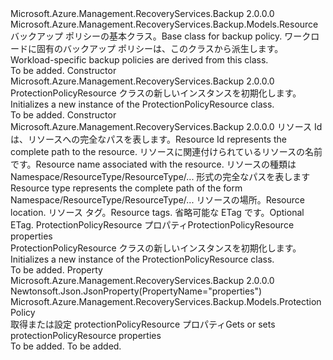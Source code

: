 <Type Name="ProtectionPolicyResource" FullName="Microsoft.Azure.Management.RecoveryServices.Backup.Models.ProtectionPolicyResource">
  <TypeSignature Language="C#" Value="public class ProtectionPolicyResource : Microsoft.Azure.Management.RecoveryServices.Backup.Models.Resource" />
  <TypeSignature Language="ILAsm" Value=".class public auto ansi beforefieldinit ProtectionPolicyResource extends Microsoft.Azure.Management.RecoveryServices.Backup.Models.Resource" />
  <TypeSignature Language="DocId" Value="T:Microsoft.Azure.Management.RecoveryServices.Backup.Models.ProtectionPolicyResource" />
  <TypeSignature Language="VB.NET" Value="Public Class ProtectionPolicyResource&#xA;Inherits Resource" />
  <TypeSignature Language="F#" Value="type ProtectionPolicyResource = class&#xA;    inherit Resource" />
  <AssemblyInfo>
    <AssemblyName>Microsoft.Azure.Management.RecoveryServices.Backup</AssemblyName>
    <AssemblyVersion>2.0.0.0</AssemblyVersion>
  </AssemblyInfo>
  <Base>
    <BaseTypeName>Microsoft.Azure.Management.RecoveryServices.Backup.Models.Resource</BaseTypeName>
  </Base>
  <Interfaces />
  <Docs>
    <summary>
            <span data-ttu-id="e7da4-101">バックアップ ポリシーの基本クラス。</span><span class="sxs-lookup"><span data-stu-id="e7da4-101">Base class for backup policy.</span></span> <span data-ttu-id="e7da4-102">ワークロードに固有のバックアップ ポリシーは、このクラスから派生します。</span><span class="sxs-lookup"><span data-stu-id="e7da4-102">Workload-specific backup policies are derived from this class.</span></span>
            </summary>
    <remarks>To be added.</remarks>
  </Docs>
  <Members>
    <Member MemberName=".ctor">
      <MemberSignature Language="C#" Value="public ProtectionPolicyResource ();" />
      <MemberSignature Language="ILAsm" Value=".method public hidebysig specialname rtspecialname instance void .ctor() cil managed" />
      <MemberSignature Language="DocId" Value="M:Microsoft.Azure.Management.RecoveryServices.Backup.Models.ProtectionPolicyResource.#ctor" />
      <MemberSignature Language="VB.NET" Value="Public Sub New ()" />
      <MemberType>Constructor</MemberType>
      <AssemblyInfo>
        <AssemblyName>Microsoft.Azure.Management.RecoveryServices.Backup</AssemblyName>
        <AssemblyVersion>2.0.0.0</AssemblyVersion>
      </AssemblyInfo>
      <Parameters />
      <Docs>
        <summary>
            <span data-ttu-id="e7da4-103">ProtectionPolicyResource クラスの新しいインスタンスを初期化します。</span><span class="sxs-lookup"><span data-stu-id="e7da4-103">Initializes a new instance of the ProtectionPolicyResource class.</span></span>
            </summary>
        <remarks>To be added.</remarks>
      </Docs>
    </Member>
    <Member MemberName=".ctor">
      <MemberSignature Language="C#" Value="public ProtectionPolicyResource (string id = null, string name = null, string type = null, string location = null, System.Collections.Generic.IDictionary&lt;string,string&gt; tags = null, string eTag = null, Microsoft.Azure.Management.RecoveryServices.Backup.Models.ProtectionPolicy properties = null);" />
      <MemberSignature Language="ILAsm" Value=".method public hidebysig specialname rtspecialname instance void .ctor(string id, string name, string type, string location, class System.Collections.Generic.IDictionary`2&lt;string, string&gt; tags, string eTag, class Microsoft.Azure.Management.RecoveryServices.Backup.Models.ProtectionPolicy properties) cil managed" />
      <MemberSignature Language="DocId" Value="M:Microsoft.Azure.Management.RecoveryServices.Backup.Models.ProtectionPolicyResource.#ctor(System.String,System.String,System.String,System.String,System.Collections.Generic.IDictionary{System.String,System.String},System.String,Microsoft.Azure.Management.RecoveryServices.Backup.Models.ProtectionPolicy)" />
      <MemberSignature Language="VB.NET" Value="Public Sub New (Optional id As String = null, Optional name As String = null, Optional type As String = null, Optional location As String = null, Optional tags As IDictionary(Of String, String) = null, Optional eTag As String = null, Optional properties As ProtectionPolicy = null)" />
      <MemberSignature Language="F#" Value="new Microsoft.Azure.Management.RecoveryServices.Backup.Models.ProtectionPolicyResource : string * string * string * string * System.Collections.Generic.IDictionary&lt;string, string&gt; * string * Microsoft.Azure.Management.RecoveryServices.Backup.Models.ProtectionPolicy -&gt; Microsoft.Azure.Management.RecoveryServices.Backup.Models.ProtectionPolicyResource" Usage="new Microsoft.Azure.Management.RecoveryServices.Backup.Models.ProtectionPolicyResource (id, name, type, location, tags, eTag, properties)" />
      <MemberType>Constructor</MemberType>
      <AssemblyInfo>
        <AssemblyName>Microsoft.Azure.Management.RecoveryServices.Backup</AssemblyName>
        <AssemblyVersion>2.0.0.0</AssemblyVersion>
      </AssemblyInfo>
      <Parameters>
        <Parameter Name="id" Type="System.String" />
        <Parameter Name="name" Type="System.String" />
        <Parameter Name="type" Type="System.String" />
        <Parameter Name="location" Type="System.String" />
        <Parameter Name="tags" Type="System.Collections.Generic.IDictionary&lt;System.String,System.String&gt;" />
        <Parameter Name="eTag" Type="System.String" />
        <Parameter Name="properties" Type="Microsoft.Azure.Management.RecoveryServices.Backup.Models.ProtectionPolicy" />
      </Parameters>
      <Docs>
        <param name="id"><span data-ttu-id="e7da4-104">リソース Id は、リソースへの完全なパスを表します。</span><span class="sxs-lookup"><span data-stu-id="e7da4-104">Resource Id represents the complete path to the resource.</span></span></param>
        <param name="name"><span data-ttu-id="e7da4-105">リソースに関連付けられているリソースの名前です。</span><span class="sxs-lookup"><span data-stu-id="e7da4-105">Resource name associated with the resource.</span></span></param>
        <param name="type"><span data-ttu-id="e7da4-106">リソースの種類は Namespace/ResourceType/ResourceType/... 形式の完全なパスを表します</span><span class="sxs-lookup"><span data-stu-id="e7da4-106">Resource type represents the complete path of the form Namespace/ResourceType/ResourceType/...</span></span></param>
        <param name="location"><span data-ttu-id="e7da4-107">リソースの場所。</span><span class="sxs-lookup"><span data-stu-id="e7da4-107">Resource location.</span></span></param>
        <param name="tags"><span data-ttu-id="e7da4-108">リソース タグ。</span><span class="sxs-lookup"><span data-stu-id="e7da4-108">Resource tags.</span></span></param>
        <param name="eTag"><span data-ttu-id="e7da4-109">省略可能な ETag です。</span><span class="sxs-lookup"><span data-stu-id="e7da4-109">Optional ETag.</span></span></param>
        <param name="properties"><span data-ttu-id="e7da4-110">ProtectionPolicyResource プロパティ</span><span class="sxs-lookup"><span data-stu-id="e7da4-110">ProtectionPolicyResource properties</span></span></param>
        <summary>
            <span data-ttu-id="e7da4-111">ProtectionPolicyResource クラスの新しいインスタンスを初期化します。</span><span class="sxs-lookup"><span data-stu-id="e7da4-111">Initializes a new instance of the ProtectionPolicyResource class.</span></span>
            </summary>
        <remarks>To be added.</remarks>
      </Docs>
    </Member>
    <Member MemberName="Properties">
      <MemberSignature Language="C#" Value="public Microsoft.Azure.Management.RecoveryServices.Backup.Models.ProtectionPolicy Properties { get; set; }" />
      <MemberSignature Language="ILAsm" Value=".property instance class Microsoft.Azure.Management.RecoveryServices.Backup.Models.ProtectionPolicy Properties" />
      <MemberSignature Language="DocId" Value="P:Microsoft.Azure.Management.RecoveryServices.Backup.Models.ProtectionPolicyResource.Properties" />
      <MemberSignature Language="VB.NET" Value="Public Property Properties As ProtectionPolicy" />
      <MemberSignature Language="F#" Value="member this.Properties : Microsoft.Azure.Management.RecoveryServices.Backup.Models.ProtectionPolicy with get, set" Usage="Microsoft.Azure.Management.RecoveryServices.Backup.Models.ProtectionPolicyResource.Properties" />
      <MemberType>Property</MemberType>
      <AssemblyInfo>
        <AssemblyName>Microsoft.Azure.Management.RecoveryServices.Backup</AssemblyName>
        <AssemblyVersion>2.0.0.0</AssemblyVersion>
      </AssemblyInfo>
      <Attributes>
        <Attribute>
          <AttributeName>Newtonsoft.Json.JsonProperty(PropertyName="properties")</AttributeName>
        </Attribute>
      </Attributes>
      <ReturnValue>
        <ReturnType>Microsoft.Azure.Management.RecoveryServices.Backup.Models.ProtectionPolicy</ReturnType>
      </ReturnValue>
      <Docs>
        <summary>
            <span data-ttu-id="e7da4-112">取得または設定 protectionPolicyResource プロパティ</span><span class="sxs-lookup"><span data-stu-id="e7da4-112">Gets or sets protectionPolicyResource properties</span></span>
            </summary>
        <value>To be added.</value>
        <remarks>To be added.</remarks>
      </Docs>
    </Member>
  </Members>
</Type>